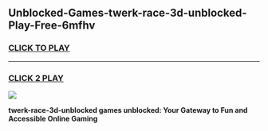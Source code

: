 
## Unblocked-Games-twerk-race-3d-unblocked-Play-Free-6mfhv
<h3>
<a href="https://premium76.site?title=twerk-race-3d-unblocked&ref=10A">CLICK TO PLAY</a></h3>
<hr>

<h3>
<a href="https://premium76.site?title=twerk-race-3d-unblocked&ref=10A">CLICK 2 PLAY</a>
  
</h3>

<a href="https://premium76.site?title=twerk-race-3d-unblocked&ref=10A"><img src="https://clearcache.store/games.png"></a>


**twerk-race-3d-unblocked games unblocked: Your Gateway to Fun and Accessible Online Gaming**

